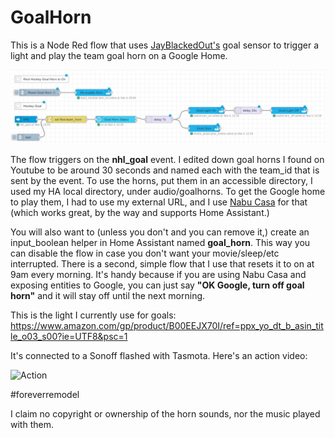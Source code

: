 # GoalHorn

This is a Node Red flow that uses  [JayBlackedOut's](https://github.com/JayBlackedOut/hass-nhlapi) goal sensor to trigger a light and play the team goal horn on a Google Home.

![Goalhorn Flow](NHL-goal-flow.png)


The flow triggers on the **nhl_goal** event.  I edited down goal horns I found on Youtube to be around 30 seconds and named each with the team_id that is sent by the event. To use the horns, put them in an accessible directory, I used my HA local directory, under audio/goalhorns.  To get the Google home to play them, I had to use my external URL, and I use [Nabu Casa](https://nabucasa.com/) for that (which works great, by the way and supports Home Assistant.)

You will also want to (unless you don't and you can remove it,) create an input_boolean helper in Home Assistant named **goal_horn**.  This way you can disable the flow in case you don't want your movie/sleep/etc interrupted.  There is a second, simple flow that I use that resets it to on at 9am every morning.  It's handy because if you are using Nabu Casa and exposing entities to Google, you can just say **"OK Google, turn off goal horn"** and it will stay off until the next morning.

This is the light I currently use for goals:
https://www.amazon.com/gp/product/B00EEJX70I/ref=ppx_yo_dt_b_asin_title_o03_s00?ie=UTF8&psc=1

It's connected to a Sonoff flashed with Tasmota.  Here's an action video:

![Action](https://i.giphy.com/media/YFp9OjdJbrhWmhINgQ/giphy.webp)

#foreverremodel

I claim no copyright or ownership of the horn sounds, nor the music played with them.
